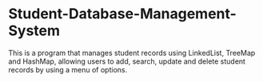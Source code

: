 # Student-Database-Management-System
This is a program that manages student records using LinkedList, TreeMap and HashMap, allowing users to add, search, update and delete student records by using a menu of options.
